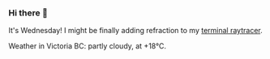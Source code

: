 ### Hi there :wave:

It's Wednesday! I might be finally adding refraction to my [terminal raytracer](https://github.com/bewuethr/bash-raytracer).

Weather in Victoria BC: partly cloudy, at +18°C.
